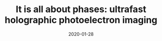 ---
title: "It is all about phases&colon; ultrafast holographic photoelectron imaging"
collection: publications
permalink: /publication/2020-01-28-It is all about phases&colon; ultrafast holographic photoelectron imaging
date: 2020-01-28
venue: 'Rep. Prog. Phys. '
paperurl: 'https://iopscience.iop.org/article/10.1088/1361-6633/ab5c91/meta'
citation: 'C. Figueira de Morisson Faria and A. S. Maxwell. Rep. Prog. in Phys. 83, 034401 (2020)'
---